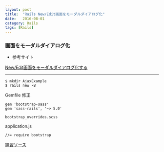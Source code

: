 ```yaml
---
layout: post
title:  "Rails New/Edit画面をモーダルダイアログ化"
date:   2016-08-01
category: Rails
tags: [Rails]
---
```


### 画面をモーダルダイアログ化    
- 参考サイト    

[New/Edit画面をモーダルダイアログ化する][1]   

[1]: http://qiita.com/tabbyz/items/1ae01be713e5c35adcd5

---

~~~
$ mkdir AjaxExample    
$ rails new -B   
~~~ 

Gemfile 修正

~~~
gem 'bootstrap-sass'
gem 'sass-rails', '~> 5.0'
~~~    

~~~
bootstrap_overrides.scss
~~~

application.js   

~~~
//= require bootstrap
~~~

[練習ソース][2]   

[2]: https://github.com/meihaoGit/AjaxExample/blob/master/Gemfile